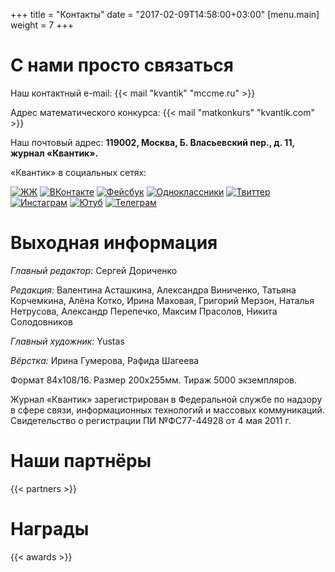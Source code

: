 +++
title = "Контакты"
date = "2017-02-09T14:58:00+03:00"
[menu.main]
  weight = 7
+++


# С нами просто связаться 

Наш контактный e-mail: {{< mail "kvantik" "mccme.ru" >}} 

Адрес математического конкурса: {{< mail "matkonkurs" "kvantik.com" >}} 

Наш почтовый адрес: **119002, Москва, Б. Власьевский пер., д. 11, журнал «Квантик».**


«Квантик» в социальных сетях: 

[![ЖЖ](/img/social/lj_h.png "Живой журнал")](http://kvantik12.livejournal.com/)
[![ВКонтакте](/img/social/vk_h.png "ВКонтакте")](http://vk.com/kvantik12)
[![Фейсбук](/img/social/fb_h.png "Фейсбук")](http://facebook.com/kvantik12)
[![Одноклассники](/img/social/ok_h.png "Одноклассники")](http://ok.ru/kvantik12)
[![Твиттер](/img/social/tw_h.png "Твиттер")](http://twitter.com/kvantik_journal)
[![Инстаграм](/img/social/ig_h.png "Инстаграм")](http://instagram.com/kvantik12/)
[![Ютуб](/img/social/yt_h.png "Ютуб")](http://www.youtube.com/user/kvantik12)
[![Телеграм](/img/social/tg_h.png "Telegram")](http://t.me/kvantik12)

# Выходная информация
*Главный редактор:* Сергей Дориченко  

*Редакция:* Валентина Асташкина, Александра Виниченко, Татьяна Корчемкина, Алёна Котко, Ирина Маховая, Григорий Мерзон, Наталья Нетрусова, Александр Перепечко, Максим Прасолов, Никита Солодовников

*Главный художник:* Yustas

*Вёрстка:* Ирина Гумерова, Рафида Шагеева  

Формат 84х108/16. Размер 200х255мм. Тираж 5000 экземпляров.  

Журнал «Квантик» зарегистрирован в Федеральной службе по надзору в сфере связи, информационных технологий и массовых коммуникаций.
Свидетельство о регистрации ПИ №ФС77-44928 от 4 мая 2011 г.

# Наши партнёры

{{< partners >}}

# Награды

{{< awards >}}

